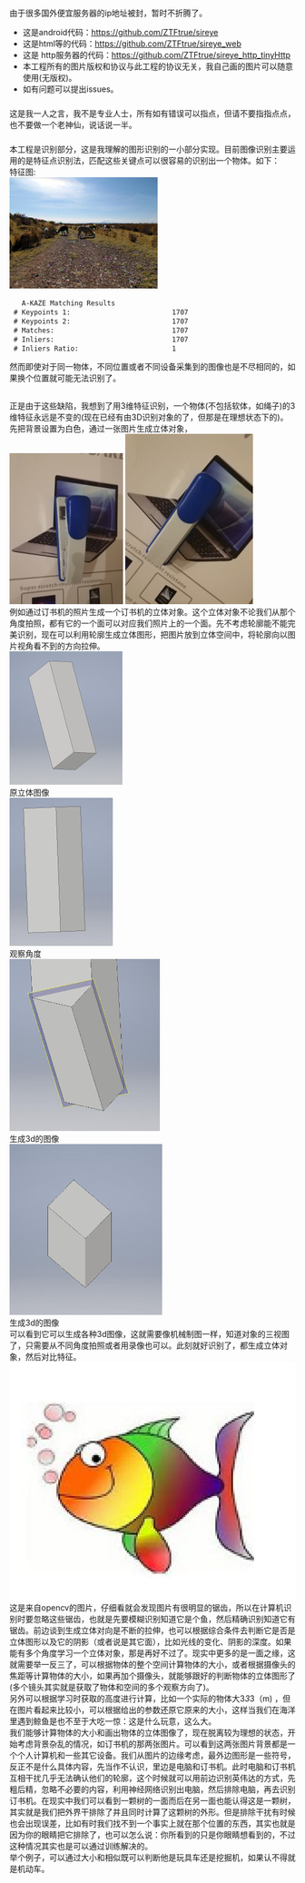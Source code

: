 ﻿###   
由于很多国外便宜服务器的ip地址被封，暂时不折腾了。  
* 这是android代码：https://github.com/ZTFtrue/sireye  
* 这是html等的代码：https://github.com/ZTFtrue/sireye_web  
* 这是 http服务器的代码：https://github.com/ZTFtrue/sireye_http_tinyHttp  
* 本工程所有的图片版权和协议与此工程的协议无关，我自己画的图片可以随意使用(无版权)。  
* 如有问题可以提出issues。  
###  
这是我一人之言，我不是专业人士，所有如有错误可以指点，但请不要指指点点，也不要做一个老神仙，说话说一半。  
###  
本工程是识别部分，这是我理解的图形识别的一小部分实现。目前图像识别主要运用的是特征点识别法，匹配这些关键点可以很容易的识别出一个物体。如下：  
 特征图:  
 ![image](img/wik.png)
```
   A-KAZE Matching Results
 # Keypoints 1:                        	1707
 # Keypoints 2:                        	1707
 # Matches:                            	1707
 # Inliers:                            	1707
 # Inliers Ratio:                      	1
```
然而即使对于同一物体，不同位置或者不同设备采集到的图像也是不尽相同的，如果换个位置就可能无法识别了。  
##    
正是由于这些缺陷，我想到了用3维特征识别，一个物体(不包括软体，如绳子)的3维特征永远是不变的(现在已经有由3D识别对象的了，但那是在理想状态下的)。先把背景设置为白色，通过一张图片生成立体对象，    
![image](img/IMG_20171023_213733.jpg)
![image](img/IMG_20171023_213739.jpg)  
例如通过订书机的照片生成一个订书机的立体对象。这个立体对象不论我们从那个角度拍照，都有它的一个面可以对应我们照片上的一个面。先不考虑轮廓能不能完美识别，现在可以利用轮廓生成立体图形，把图片放到立体空间中，将轮廓向以图片视角看不到的方向拉伸。  
 ![image](img/3d.png)  
   原立体图像   
  ![image](img/3d2.jpg)   
  观察角度  
  ![image](img/3d2s.jpg)   
 生成3d的图像   
   ![image](img/3ds.jpg)   
   生成3d的图像  
可以看到它可以生成各种3d图像，这就需要像机械制图一样，知道对象的三视图了，只需要从不同角度拍照或者用录像也可以。此刻就好识别了，都生成立体对象，然后对比特征。  
   ![image](img/fish_test.png) 
这是来自opencv的图片，仔细看就会发现图片有很明显的锯齿，所以在计算机识别时要忽略这些锯齿，也就是先要模糊识别知道它是个鱼，然后精确识别知道它有锯齿。前边谈到生成立体对向是不断的拉伸，也可以根据综合条件去判断它是否是立体图形以及它的阴影（或者说是其它面），比如光线的变化、阴影的深度。如果能有多个角度学习一个立体对象，那是再好不过了。现实中更多的是一面之缘，这就需要举一反三了，可以根据物体的整个空间计算物体的大小，或者根据摄像头的焦距等计算物体的大小，如果再加个摄像头，就能够跟好的判断物体的立体图形了(多个镜头其实就是获取了物体和空间的多个观察方向了)。  
另外可以根据学习时获取的高度进行计算，比如一个实际的物体大3*3*3（m) ，但在图片看起来比较小，可以根据给出的参数还原它原来的大小，这样当我们在海洋里遇到鲸鱼是也不至于大吃一惊：这是什么玩意，这么大。  
我们能够计算物体的大小和画出物体的立体图像了，现在脱离较为理想的状态，开始考虑背景杂乱的情况，如订书机的那两张图片。可以看到这两张图片背景都是一个个人计算机和一些其它设备。我们从图片的边缘考虑，最外边图形是一些符号，反正不是什么具体内容，先当作不认识，里边是电脑和订书机。此时电脑和订书机互相干扰几乎无法确认他们的轮廓，这个时候就可以用前边识别英伟达的方式，先粗后精，忽略不必要的内容，利用神经网络识别出电脑，然后排除电脑，再去识别订书机。在现实中我们可以看到一颗树的一面而后在另一面也能认得这是一颗树，其实就是我们把外界干排除了并且同时计算了这颗树的外形。但是排除干扰有时候也会出现误差，比如有时我们找不到一个事实上就在那个位置的东西，其实也就是因为你的眼睛把它排除了，也可以怎么说：你所看到的只是你眼睛想看到的，不过这种情况其实也是可以通过训练解决的。  
举个例子，可以通过大小和相似既可以判断他是玩具车还是挖掘机，如果认不得就是机动车。  
### 



